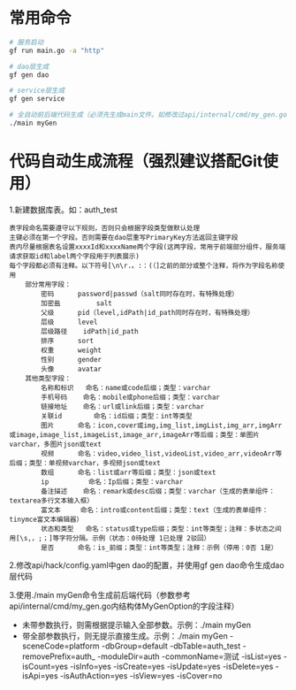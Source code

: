 # 常用命令

```bash
# 服务启动
gf run main.go -a "http"

# dao层生成
gf gen dao

# service层生成
gf gen service

# 全自动前后端代码生成（必须先生成main文件。如修改过api/internal/cmd/my_gen.go代码，则需重新生成）
./main myGen
```

# 代码自动生成流程（强烈建议搭配Git使用）

1.新建数据库表。如：auth_test
```
表字段命名需要遵守以下规则，否则只会根据字段类型做默认处理
主键必须在第一个字段。否则需要在dao层重写PrimaryKey方法返回主键字段
表内尽量根据表名设置xxxxId和xxxxName两个字段(这两字段，常用于前端部分组件，服务端请求获取id和label两个字段用于列表展示)
每个字段都必须有注释。以下符号[\n\r.。:：(（]之前的部分或整个注释，将作为字段名称使用
	部分常用字段：
		密码 		password|passwd（salt同时存在时，有特殊处理）
		加密盐 		salt
		父级		pid（level,idPath|id_path同时存在时，有特殊处理）
		层级		level
		层级路径	idPath|id_path
		排序		sort
		权重		weight
		性别		gender
		头像		avatar
	其他类型字段：
		名称和标识	命名：name或code后缀；类型：varchar
		手机号码	命名：mobile或phone后缀；类型：varchar
		链接地址	命名：url或link后缀；类型：varchar
		关联id		命名：id后缀；类型：int等类型
		图片		命名：icon,cover或img,img_list,imgList,img_arr,imgArr或image,image_list,imageList,image_arr,imageArr等后缀；类型：单图片varchar，多图片json或text
		视频		命名：video,video_list,videoList,video_arr,videoArr等后缀；类型：单视频varchar，多视频json或text
		数组		命名：list或arr等后缀；类型：json或text
		ip			命名：Ip后缀；类型：varchar
		备注描述	命名：remark或desc后缀；类型：varchar（生成的表单组件：textarea多行文本输入框）
		富文本		命名：intro或content后缀；类型：text（生成的表单组件：tinymce富文本编辑器）
		状态和类型	命名：status或type后缀；类型：int等类型；注释：多状态之间用[\s,，;；]等字符分隔。示例（状态：0待处理 1已处理 2驳回）
		是否		命名：is_前缀；类型：int等类型；注释：示例（停用：0否 1是）
```

2.修改api/hack/config.yaml中gen dao的配置，并使用gf gen dao命令生成dao层代码

3.使用./main myGen命令生成前后端代码（参数参考api/internal/cmd/my_gen.go内结构体MyGenOption的字段注释）
- 未带参数执行，则需根据提示输入全部参数。示例：./main myGen
- 带全部参数执行，则无提示直接生成。示例：./main myGen -sceneCode=platform -dbGroup=default -dbTable=auth_test -removePrefix=auth_ -moduleDir=auth -commonName=测试 -isList=yes -isCount=yes -isInfo=yes -isCreate=yes -isUpdate=yes -isDelete=yes -isApi=yes -isAuthAction=yes -isView=yes -isCover=no